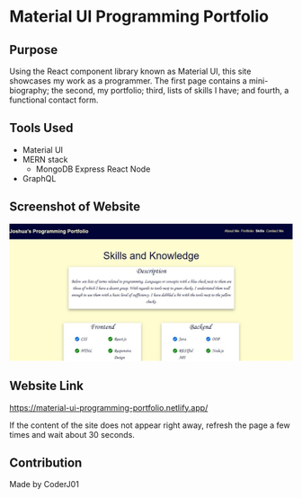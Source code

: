 # Material UI Programming Portfolio

## Purpose
Using the React component library known as Material UI, this site showcases my work as a programmer. The first page contains a mini-biography; the second, my portfolio; third, lists of skills I have; and fourth, a functional contact form.

## Tools Used
* Material UI
* MERN stack
    * MongoDB Express React Node
* GraphQL

## Screenshot of Website
![Alt text](./assets/images/image-screenshot.JPG?raw=true "MUI Programming Portfolio")

## Website Link
https://material-ui-programming-portfolio.netlify.app/

If the content of the site does not appear right away, refresh the page a few times and wait about 30 seconds.

## Contribution
Made by CoderJ01